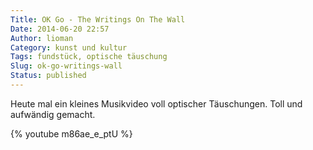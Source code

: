```yaml
---
Title: OK Go - The Writings On The Wall
Date: 2014-06-20 22:57
Author: lioman
Category: kunst und kultur
Tags: fundstück, optische täuschung
Slug: ok-go-writings-wall
Status: published
---
```


Heute mal ein kleines Musikvideo voll optischer Täuschungen. Toll und
aufwändig gemacht.

{% youtube  m86ae_e_ptU %}
